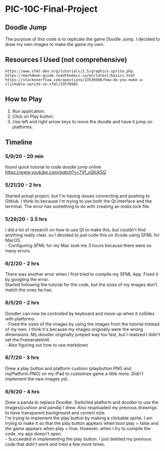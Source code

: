 # PIC-10C-Final-Project

## Doodle Jump
The purpose of this code is to replicate the game Doodle Jump. I decided to draw my own images to make the game my own.

## Resources I Used (not comprehensive)
    https://www.sfml-dev.org/tutorials/2.5/graphics-sprite.php
    https://markdown-guide.readthedocs.io/en/latest/basics.html
    https://stackoverflow.com/questions/23530360/how-do-you-make-a-clickable-sprite-in-sfml/23578981
    
## How to Play
1. Run application.
2. Click on Play button.
3. Use left and right arrow keys to move the doodle and have it jump on platforms.

## Timeline
### 5/9/20 - 20 min
found quick tutorial to code doodle jump online
    https://www.youtube.com/watch?v=7Vf_vQIUk5Q
    
### 5/21/20 - 2 hrs
Started actual project, but I'm having issues connecting and pushing to Github. I think its because I'm trying to use both the Qt interface and the terminal. The error has something to do with creating an index.lock file.

### 5/29/20 - 3.5 hrs
I did a lot of research on how to use Qt to make this, but couldn't find anything really clear, so I decided to just code this on Xcode using SFML for MacOS.
<br>    - Configuring SFML for my Mac took me 3 hours because there were so many errors.
    
### 6/2/20 - 2 hrs
There was another error when I first tried to compile my SFML App. Fixed it by googling the error.
<br> Started following the tutorial for the code, but the sizes of my images don't match the ones he has.

### 6/5/20 - 2 hrs
Doodler can now be controlled by keyboard and move up when it collides with platforms.
<br>    - Fixed the sizes of the images by using the images from the tutorial instead of my own. I think it's because my images originally were the wrong dimensions. My doodler originally jumped way too fast, but I realized I didn't set the Frameratelimit.
<br>    - Also figuring out how to use markdown

### 6/7/20 - 3 hrs
Drew a play button and platform cushion (playbutton.PNG and myPlatform.PNG) on my iPad to customize game a little more. Didn't implement the new images yet.

### 6/9/20 - 4 hrs
Drew a panda to replace Doodler. Switched platform and doodler to use the images(cushion and panda) I drew. Also reuploaded my previous drawings to have transparent background and correct size.
<br> I'm trying to implement the play button by making a clickable sprite. I am trying to make it so that the play button appears when bool play = false and the game appears when play = true. However, when I try to compile the code, my app doesn't open.
<br>    - Succeeded in implementing the play button. I just deleted my previous code that didn't work and tried a few more times.
  
